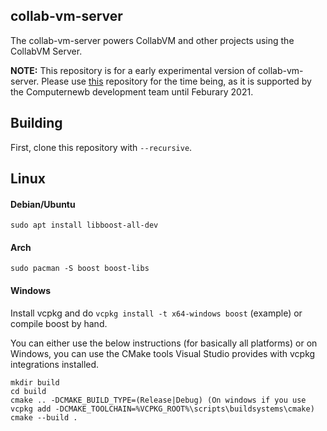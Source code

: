 ## collab-vm-server

The collab-vm-server powers CollabVM and other projects using the CollabVM Server.

**NOTE:** This repository is for a early experimental version of collab-vm-server. Please use [this](https://github.com/computernewb/collab-vm-server) repository for the time being,
as it is supported by the Computernewb development team until Feburary 2021.


## Building

First, clone this repository with `--recursive`.

## Linux

#### Debian/Ubuntu
`sudo apt install libboost-all-dev`

#### Arch
`sudo pacman -S boost boost-libs`

#### Windows

Install vcpkg and do `vcpkg install -t x64-windows boost` (example) or compile boost by hand.

You can either use the below instructions (for basically all platforms) or on Windows,
you can use the CMake tools Visual Studio provides with vcpkg integrations installed.

```
mkdir build
cd build
cmake .. -DCMAKE_BUILD_TYPE=(Release|Debug) (On windows if you use vcpkg add -DCMAKE_TOOLCHAIN=%VCPKG_ROOT%\scripts\buildsystems\cmake)
cmake --build .
```
